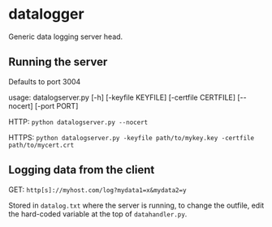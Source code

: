 # datalogger
Generic data logging server head.


## Running the server
Defaults to port 3004

usage: datalogserver.py [-h] [-keyfile KEYFILE] [-certfile CERTFILE]
                        [--nocert] [-port PORT]

HTTP:
`python datalogserver.py --nocert`

HTTPS:
`python datalogserver.py -keyfile path/to/mykey.key -certfile path/to/mycert.crt`


## Logging data from the client
GET: `http[s]://myhost.com/log?mydata1=x&mydata2=y`

Stored in `datalog.txt` where the server is running, to change the outfile, edit the hard-coded variable at the top of `datahandler.py`.
